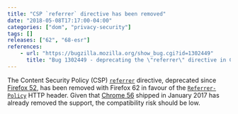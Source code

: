 ```yaml
---
title: "CSP `referrer` directive has been removed"
date: "2018-05-08T17:17:00-04:00"
categories: ["dom", "privacy-security"]
tags: []
releases: ["62", "68-esr"]
references:
    - url: "https://bugzilla.mozilla.org/show_bug.cgi?id=1302449"
      title: "Bug 1302449 - deprecating the \"referrer\" directive in CSP"
---
```

The Content Security Policy (CSP) [`referrer`](https://developer.mozilla.org/docs/Web/HTTP/Headers/Content-Security-Policy/referrer) directive, deprecated since [Firefox 52](https://www.fxsitecompat.dev/en-CA/docs/2017/csp-referrer-directive-has-been-deprecated/), has been removed with Firefox 62 in favour of the [`Referrer-Policy`](https://developer.mozilla.org/docs/Web/HTTP/Headers/Referrer-Policy) HTTP header. Given that [Chrome 56](https://developers.google.com/web/updates/2016/12/chrome-56-deprecations) shipped in January 2017 has already removed the support, the compatibility risk should be low.
